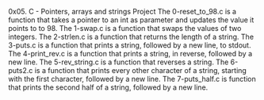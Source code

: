 0x05. C - Pointers, arrays and strings Project
The 0-reset_to_98.c is a function that takes a pointer to an int as parameter and updates the value it points to to 98.
The 1-swap.c is a function that swaps the values of two integers.
The 2-strlen.c is a function that returns the length of a string.
The 3-puts.c is  a function that prints a string, followed by a new line, to stdout.
The  4-print_rev.c is a  function that prints a string, in reverse, followed by a new line.
The  5-rev_string.c  is a function that reverses a string.
The 6-puts2.c is a function that prints every other character of a string, starting with the first character, followed by a new line.
The 7-puts_half.c is  function that prints the second half of a string, followed by a new line.
